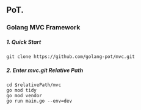 ## PoT. 

### Golang MVC Framework 

##### 1. Quick Start
~~~
git clone https://github.com/golang-pot/mvc.git
~~~

##### 2. Enter mvc.git Relative Path
~~~
cd $relativePath/mvc
go mod tidy
go mod vendor
go run main.go --env=dev
~~~